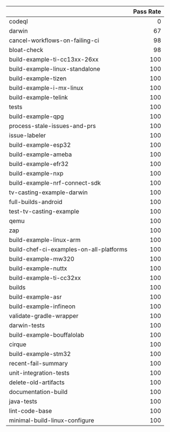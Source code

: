 |                                         |   Pass Rate |
|:----------------------------------------|------------:|
| codeql                                  |           0 |
| darwin                                  |          67 |
| cancel-workflows-on-failing-ci          |          98 |
| bloat-check                             |          98 |
| build-example-ti-cc13xx-26xx            |         100 |
| build-example-linux-standalone          |         100 |
| build-example-tizen                     |         100 |
| build-example-i-mx-linux                |         100 |
| build-example-telink                    |         100 |
| tests                                   |         100 |
| build-example-qpg                       |         100 |
| process-stale-issues-and-prs            |         100 |
| issue-labeler                           |         100 |
| build-example-esp32                     |         100 |
| build-example-ameba                     |         100 |
| build-example-efr32                     |         100 |
| build-example-nxp                       |         100 |
| build-example-nrf-connect-sdk           |         100 |
| tv-casting-example-darwin               |         100 |
| full-builds-android                     |         100 |
| test-tv-casting-example                 |         100 |
| qemu                                    |         100 |
| zap                                     |         100 |
| build-example-linux-arm                 |         100 |
| build-chef-ci-examples-on-all-platforms |         100 |
| build-example-mw320                     |         100 |
| build-example-nuttx                     |         100 |
| build-example-ti-cc32xx                 |         100 |
| builds                                  |         100 |
| build-example-asr                       |         100 |
| build-example-infineon                  |         100 |
| validate-gradle-wrapper                 |         100 |
| darwin-tests                            |         100 |
| build-example-bouffalolab               |         100 |
| cirque                                  |         100 |
| build-example-stm32                     |         100 |
| recent-fail-summary                     |         100 |
| unit-integration-tests                  |         100 |
| delete-old-artifacts                    |         100 |
| documentation-build                     |         100 |
| java-tests                              |         100 |
| lint-code-base                          |         100 |
| minimal-build-linux-configure           |         100 |
